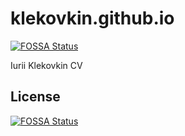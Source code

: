 # klekovkin.github.io
[![FOSSA Status](https://app.fossa.io/api/projects/git%2Bgithub.com%2Fklekovkin%2Fklekovkin.github.io.svg?type=shield)](https://app.fossa.io/projects/git%2Bgithub.com%2Fklekovkin%2Fklekovkin.github.io?ref=badge_shield)

Iurii Klekovkin CV


## License
[![FOSSA Status](https://app.fossa.io/api/projects/git%2Bgithub.com%2Fklekovkin%2Fklekovkin.github.io.svg?type=large)](https://app.fossa.io/projects/git%2Bgithub.com%2Fklekovkin%2Fklekovkin.github.io?ref=badge_large)
